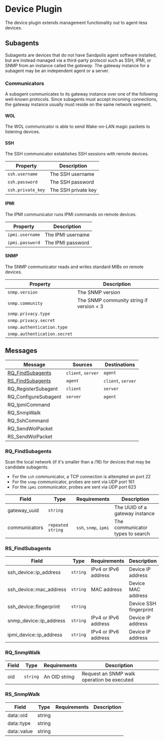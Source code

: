 # Device Plugin

The device plugin extends management functionality out to agent-less devices.

## Subagents

Subagents are devices that do not have Sandpolis agent software installed, but
are instead managed via a third-party protocol such as SSH, IPMI, or SNMP from
an instance called the _gateway_. The gateway instance for a subagent may be an
independent agent or a server.

### Communicators

A subagent communicates to its gateway instance over one of the following
well-known protocols. Since subagents must accept incoming connections, the
gateway instance usually must reside on the same network segment.

#### WOL

The WOL communicator is able to send Wake-on-LAN magic packets to listening
devices.

#### SSH

The SSH communicator establishes SSH sessions with remote devices.

| Property          | Description         |
| ----------------- | ------------------- |
| `ssh.username`    | The SSH username    |
| `ssh.password`    | The SSH password    |
| `ssh.private_key` | The SSH private key |

#### IPMI

The IPMI communicator runs IPMI commands on remote devices.

| Property        | Description       |
| --------------- | ----------------- |
| `ipmi.username` | The IPMI username |
| `ipmi.password` | The IPMI password |

#### SNMP

The SNMP communicator reads and writes standard MIBs on remote devices.

| Property                     | Description                              |
| ---------------------------- | ---------------------------------------- |
| `snmp.version`               | The SNMP version                         |
| `snmp.community`             | The SNMP community string if version < 3 |
| `snmp.privacy.type`          |
| `snmp.privacy.secret`        |
| `snmp.authentication.type`   |
| `snmp.authentication.secret` |

## Messages

| Message                               | Sources            | Destinations       |
| ------------------------------------- | ------------------ | ------------------ |
| [RQ_FindSubagents](#rq_findsubagents) | `client`, `server` | `agent`            |
| [RS_FindSubagents](#rs_findsubagents) | `agent`            | `client`, `server` |
| RQ_RegisterSubagent                   | `client`           | `server`           |
| RQ_ConfigureSubagent                  | `server`           | `agent`            |
| RQ_IpmiCommand                        |
| RQ_SnmpWalk                           |
| RQ_SshCommand                         |
| RQ_SendWolPacket                      |
| RS_SendWolPacket                      |

### RQ_FindSubagents

Scan the local network (if it's smaller than a /16) for devices that may be
candidate subagents.

-   For the `ssh` communicator, a TCP connection is attempted on port 22
-   For the `snmp` communicator, probes are sent via UDP port 161
-   For the `ipmi` communicator, probes are sent via UDP port 623

| Field         | Type              | Requirements          | Description                      |
| ------------- | ----------------- | --------------------- | -------------------------------- |
| gateway_uuid  | `string`          |                       | The UUID of a gateway instance   |
| communicators | `repeated string` | `ssh`, `snmp`, `ipmi` | The communicator types to search |

### RS_FindSubagents

| Field                   | Type     | Requirements         | Description            |
| ----------------------- | -------- | -------------------- | ---------------------- |
| ssh_device::ip_address  | `string` | IPv4 or IPv6 address | Device IP address      |
| ssh_device::mac_address | `string` | MAC address          | Device MAC address     |
| ssh_device::fingerprint | `string` |                      | Device SSH fingerprint |
| snmp_device::ip_address | `string` | IPv4 or IPv6 address | Device IP address      |
| ipmi_device::ip_address | `string` | IPv4 or IPv6 address | Device IP address      |

### RQ_SnmpWalk

| Field | Type     | Requirements  | Description                                |
| ----- | -------- | ------------- | ------------------------------------------ |
| oid   | `string` | An OID string | Request an SNMP walk operation be executed |

### RS_SnmpWalk

| Field       | Type   | Requirements | Description |
| ----------- | ------ | ------------ | ----------- |
| data::oid   | string |
| data::type  | string |
| data::value | string |
